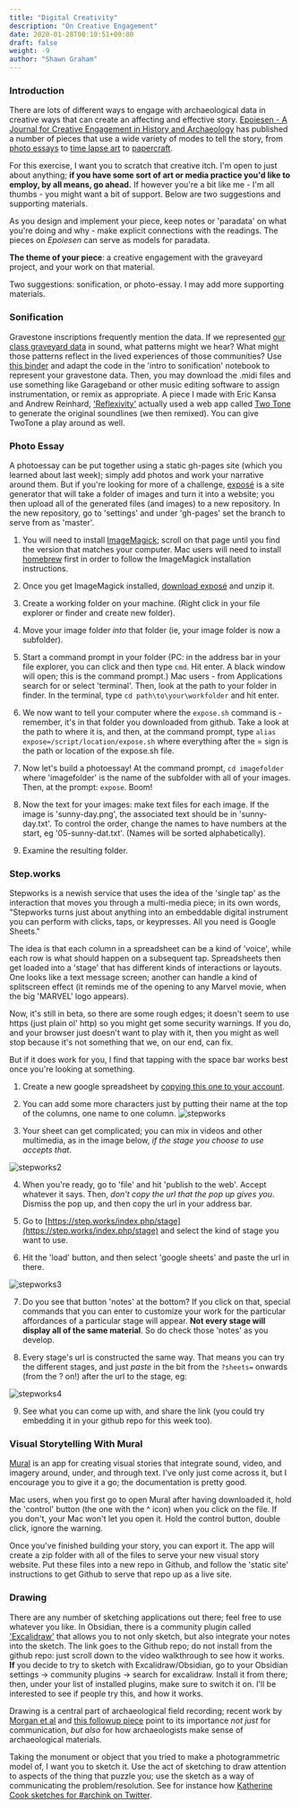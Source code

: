 ```yaml
---
title: "Digital Creativity"
description: "On Creative Engagement"
date: 2020-01-28T00:10:51+09:00
draft: false
weight: -9
author: "Shawn Graham"
---
```


### Introduction

There are lots of different ways to engage with archaeological data in creative ways that can create an affecting and effective story. [Epoiesen - A Journal for Creative Engagement in History and Archaeology](https://epoiesen.library.carleton.ca) has published a number of pieces that use a wide variety of modes to tell the story, from [photo essays](https://epoiesen.library.carleton.ca/2020/06/18/walking-from-dunning/) to [time lapse art](https://epoiesen.library.carleton.ca/2020/03/04/classicist-in-disguise/) to [papercraft](https://epoiesen.library.carleton.ca/2019/03/14/york-minster-papercraft/).

For this exercise, I want you to scratch that creative itch. I'm open to just about anything; **if you have some sort of art or media practice you'd like to employ, by all means, go ahead.** If however you're a bit like me - I'm all thumbs - you might want a bit of support. Below are two suggestions and supporting materials.

As you design and implement your piece, keep notes or 'paradata' on what you're doing and why - make explicit connections with the readings. The pieces on _Epoiesen_ can serve as models for paradata.

**The theme of your piece**: a creative engagement with the graveyard project, and your work on that material.

Two suggestions: sonification, or photo-essay. I may add more supporting materials.

### Sonification  

Gravestone inscriptions frequently mention the data. If we represented [our class graveyard data](/data/graveyards-data.csv) in sound, what patterns might we hear? What might those patterns reflect in the lived experiences of those communities? Use [this binder](https://mybinder.org/v2/gh/o-date/sonification/master) and adapt the code in the 'intro to sonification' notebook to represent your gravestone data. Then, you may download the .midi files and use something like Garageband or other music editing software to assign instrumentation, or remix as appropriate. A piece I made with Eric Kansa and Andrew Reinhard, ['Reflexivity'](https://electricarchaeology.ca/2019/12/20/making-nerdstep-music-as-archaeological-enchantment-or-how-do-you-connect-with-people-who-lived-3000-years-ago/) actually used a web app called [Two Tone](https://app.twotone.io/) to generate the original soundlines (we then remixed). You can give TwoTone a play around as well.  

### Photo Essay

A photoessay can be put together using a static gh-pages site (which you learned about last week); simply add photos and work your narrative around them. But if you're looking for more of a challenge, [exposé](https://github.com/Jack000/expose) is a site generator that will take a folder of images and turn it into a website; you then upload all of the generated files (and images) to a new repository. In the new repository, go to 'settings' and under 'gh-pages' set the branch to serve from as 'master'.

1. You will need to install [ImageMagick](https://imagemagick.org/script/download.php); scroll on that page until you find the version that matches your computer.  Mac users will need to install [homebrew](https://brew.sh/) first in order to follow the ImageMagick installation instructions.

2. Once you get ImageMagick installed, [download exposé](https://github.com/Jack000/Expose/archive/master.zip) and unzip it.

3. Create a working folder on your machine. (Right click in your file explorer or finder and create new folder).

4. Move your image folder _into_ that folder (ie, your image folder is now a subfolder).

5. Start a command prompt in your folder (PC: in the address bar in your file explorer, you can click and then type `cmd`. Hit enter. A black window will open; this is the command prompt.) Mac users - from Applications search for or select 'terminal'. Then, look at the path to your folder in finder. In the terminal, type `cd path\to\your\workfolder` and hit enter.

6. We now want to tell your computer where the `expose.sh` command is - remember, it's in that folder you downloaded from github. Take a look at the path to where it is, and then, at the command prompt, type `alias expose=/script/location/expose.sh` where everything after the = sign is the path or location of the expose.sh file.

7. Now let's build a photoessay! At the command prompt, `cd imagefolder` where 'imagefolder' is the name of the subfolder with all of your images. Then, at the prompt: `expose`. Boom!

8. Now the text for your images: make text files for each image. If the image is 'sunny-day.png', the associated text should be in 'sunny-day.txt'. To control the order, change the names to have numbers at the start, eg '05-sunny-dat.txt'. (Names will be sorted alphabetically).

9. Examine the resulting folder.

### Step.works

Stepworks is a newish service that uses the idea of the 'single tap' as the interaction that moves you through a multi-media piece; in its own words, "Stepworks turns just about anything into an embeddable digital instrument you can perform with clicks, taps, or keypresses. All you need is Google Sheets."

The idea is that each column in a spreadsheet can be a kind of 'voice', while each row is what should happen on a subsequent tap. Spreadsheets then get loaded into a 'stage' that has different kinds of interactions or layouts. One looks like a text message screen; another can handle a kind of splitscreen effect (it reminds me of the opening to any Marvel movie, when the big 'MARVEL' logo appears).

Now, it's still in beta, so there are some rough edges; it doesn't seem to use https (just plain ol' http) so you might get some security warnings. If you do, and your browser just doesn't want to play with it, then you might as well stop because it's not something that we, on our end, can fix.

But if it does work for you, I find that tapping with the space bar works best once you're looking at something.

1. Create a new google spreadsheet by [copying this one to your account](https://docs.google.com/spreadsheets/d/1ZnI0UYJMG77Uj4tIrFCtwwhRqF3zjrCtZWbhN-cKtjA/copy).

2. You can add some more characters just by putting their name at the top of the columns, one name to one column.
![stepworks](/images/stepworks.png)

3. Your sheet can get complicated; you can mix in videos and other multimedia, as in the image below, _if the stage you choose to use accepts that_.

![stepworks2](/images/stepworks2.png)

4. When you're ready, go to 'file' and hit 'publish to the web'. Accept whatever it says. Then, _don't copy the url that the pop up gives you_. Dismiss the pop up, and then copy the url in your address bar.

5. Go to [https://step.works/index.php/stage](https://step.works/index.php/stage) and select the kind of stage you want to use.

6. Hit the 'load' button, and then select 'google sheets' and paste the url in there.

![stepworks3](/images/stepworks3.png)

7. Do you see that button 'notes' at the bottom? If you click on that, special commands that you can enter to customize your work for the particular affordances of a particular stage will appear. **Not every stage will display all of the same material**. So do check those 'notes' as you develop.

8. Every stage's url is constructed the same way. That means you can try the different stages, and just _paste_ in the bit from the `?sheets=` onwards (from the ? on!) after the url to the stage, eg:

![stepworks4](/images/stepworks4.png)

9. See what you can come up with, and share the link (you could try embedding it in your github repo for this week too).  


### Visual Storytelling With Mural

[Mural](https://www.getmural.io/) is an app for creating visual stories that integrate sound, video, and imagery around, under, and through text. I've only just come across it, but I encourage you to give it a go; the documentation is pretty good.

Mac users, when you first go to open Mural after having downloaded it, hold the 'control' button (the one with the ^ icon) when you click on the file. If you don't, your Mac won't let you open it. Hold the control button, double click, ignore the warning.

Once you've finished building your story, you can export it. The app will create a zip folder with all of the files to serve your new visual story website. Put these files into a new repo in Github, and follow the 'static site' instructions to get Github to serve that repo up as a live site.

### Drawing

There are any number of sketching applications out there; feel free to use whatever you like. In Obsidian, there is a community plugin called ['Excalidraw'](https://forum.obsidian.md/t/excalidraw-full-featured-sketching-plugin-in-obsidian/17367) that allows you to not only sketch, but also integrate your notes into the sketch. The link goes to the Github repo; do not install from the github repo: just scroll down to the video walkthrough to see how it works. **If** you decide to try to sketch with Excalidraw/Obsidian, go to your Obsidian settings -> community plugins -> search for excalidraw. Install it from there; then, under your list of installed plugins, make sure to switch it on. I'll be interested to see if people try this, and how it works.

Drawing is a central part of archaeological field recording; recent work by [Morgan et al](https://www.tandfonline.com/doi/abs/10.1080/00934690.2018.1428488?journalCode=yjfa20) and [this followup piece](https://www.tandfonline.com/doi/full/10.1080/00934690.2021.1985304) point to its importance _not just_ for communication, _but also_ for how archaeologists make sense of archaeological materials.

Taking the monument or object that you tried to make a photogrammetric model of, I want you to sketch it. Use the act of sketching to draw attention to aspects of the thing that puzzle you; use the sketch as a way of communicating the problem/resolution. See for instance how [Katherine Cook sketches for #archink on Twitter](https://twitter.com/search?q=archink&src=typed_query). 

